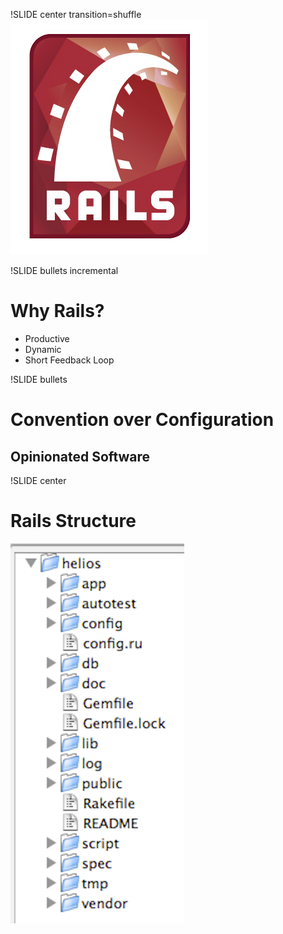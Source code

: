 !SLIDE center transition=shuffle
![Rails](../images/rails-logo.png)

!SLIDE bullets incremental

# Why Rails?

* Productive
* Dynamic
* Short Feedback Loop

!SLIDE bullets
# Convention over Configuration
## Opinionated Software

!SLIDE center
# Rails Structure
![rails_struct](../images/rails_struct.png)



